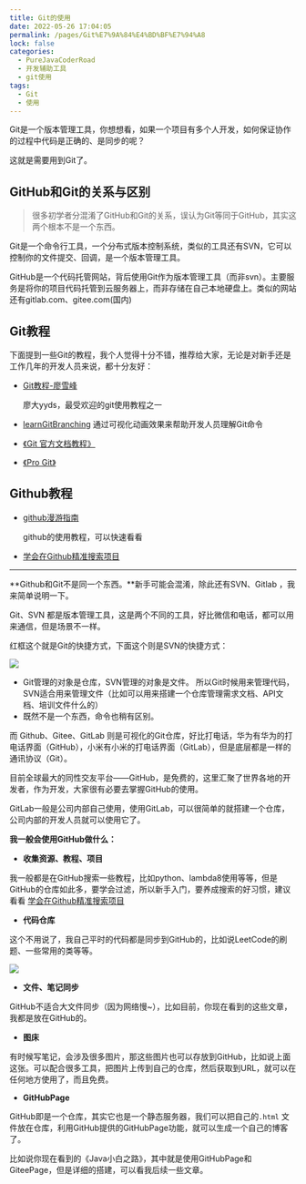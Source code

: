 ```yaml
---
title: Git的使用
date: 2022-05-26 17:04:05
permalink: /pages/Git%E7%9A%84%E4%BD%BF%E7%94%A8
lock: false
categories: 
  - PureJavaCoderRoad
  - 开发辅助工具
  - git使用
tags: 
  - Git
  - 使用
---
```

Git是一个版本管理工具，你想想看，如果一个项目有多个人开发，如何保证协作的过程中代码是正确的、是同步的呢？

这就是需要用到Git了。

## GitHub和Git的关系与区别

> 很多初学者分混淆了GitHub和Git的关系，误认为Git等同于GitHub，其实这两个根本不是一个东西。

Git是一个命令行工具，一个分布式版本控制系统，类似的工具还有SVN，它可以控制你的文件提交、回调，是一个版本管理工具。

GitHub是一个代码托管网站，背后使用Git作为版本管理工具（而非svn）。主要服务是将你的项目代码托管到云服务器上，而非存储在自己本地硬盘上。类似的网站还有gitlab.com、gitee.com(国内)

## Git教程

下面提到一些Git的教程，我个人觉得十分不错，推荐给大家，无论是对新手还是工作几年的开发人员来说，都十分友好：

- [Git教程-廖雪峰](https://www.liaoxuefeng.com/wiki/896043488029600/)

  廖大yyds，最受欢迎的git使用教程之一

- [learnGitBranching](https://github.com/pcottle/learnGitBranching)
  通过可视化动画效果来帮助开发人员理解Git命令

- [《Git 官方文档教程》](https://git-scm.com/book/zh/v2)

- [《Pro Git》](https://www.progit.cn/)



## Github教程

- [github漫游指南](https://github.com/phodal/github)

  github的使用教程，可以快速看看

-  [学会在Github精准搜索项目](github使用教程\学会在Github精准搜索项目.md) 



---

**Github和Git不是同一个东西。**新手可能会混淆，除此还有SVN、Gitlab ，我来简单说明一下。



Git、SVN 都是版本管理工具，这是两个不同的工具，好比微信和电话，都可以用来通信，但是场景不一样。

红框这个就是Git的快捷方式，下面这个则是SVN的快捷方式：

![](https://cdn.jsdelivr.net/gh/DogerRain/image@main/img-20210401/image-20210511094124483.png)

- Git管理的对象是仓库，SVN管理的对象是文件。 所以Git时候用来管理代码，SVN适合用来管理文件（比如可以用来搭建一个仓库管理需求文档、API文档、培训文件什么的）
- 既然不是一个东西，命令也稍有区别。



而 Github、Gitee、GitLab  则是可视化的Git仓库，好比打电话，华为有华为的打电话界面（GitHub），小米有小米的打电话界面（GitLab），但是底层都是一样的通讯协议（Git）。

目前全球最大的同性交友平台——GitHub，是免费的，这里汇聚了世界各地的开发者，作为开发，大家很有必要去掌握GitHub的使用。

GitLab一般是公司内部自己使用，使用GitLab，可以很简单的就搭建一个仓库，公司内部的开发人员就可以使用它了。



**我一般会使用GitHub做什么：**

- **收集资源、教程、项目**

我一般都是在GitHub搜索一些教程，比如python、lambda8使用等等，但是GitHub的仓库如此多，要学会过滤，所以新手入门，要养成搜索的好习惯，建议看看 [学会在Github精准搜索项目](github使用教程\学会在Github精准搜索项目.md) 

- **代码仓库**

这个不用说了，我自己平时的代码都是同步到GitHub的，比如说LeetCode的刷题、一些常用的类等等。

![](https://cdn.jsdelivr.net/gh/DogerRain/image@main/img-20210401/image-20210511100824802.png)

- **文件、笔记同步**

GitHub不适合大文件同步（因为网络慢~），比如目前，你现在看到的这些文章，我都是放在GitHub的。

- **图床**

有时候写笔记，会涉及很多图片，那这些图片也可以存放到GitHub，比如说上面这张。可以配合很多工具，把图片上传到自己的仓库，然后获取到URL，就可以在任何地方使用了，而且免费。

- **GitHubPage**

GitHub即是一个仓库，其实它也是一个静态服务器，我们可以把自己的`.html` 文件放在仓库，利用GitHub提供的GitHubPage功能，就可以生成一个自己的博客了。

比如说你现在看到的《Java小白之路》，其中就是使用GitHubPage和GiteePage，但是详细的搭建，可以看我后续一些文章。

